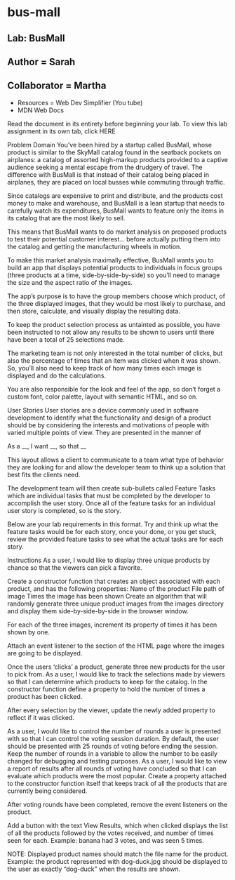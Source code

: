 # bus-mall
## Lab: BusMall
## Author = Sarah
## Collaborator = Martha

- Resources = Web Dev Simplifier (You tube)
- MDN Web Docs

Read the document in its entirety before beginning your lab. To view this lab assignment in its own tab, click HERE

Problem Domain
You’ve been hired by a startup called BusMall, whose product is similar to the SkyMall catalog found in the seatback pockets on airplanes: a catalog of assorted high-markup products provided to a captive audience seeking a mental escape from the drudgery of travel. The difference with BusMall is that instead of their catalog being placed in airplanes, they are placed on local busses while commuting through traffic.

Since catalogs are expensive to print and distribute, and the products cost money to make and warehouse, and BusMall is a lean startup that needs to carefully watch its expenditures, BusMall wants to feature only the items in its catalog that are the most likely to sell.

This means that BusMall wants to do market analysis on proposed products to test their potential customer interest… before actually putting them into the catalog and getting the manufacturing wheels in motion.

To make this market analysis maximally effective, BusMall wants you to build an app that displays potential products to individuals in focus groups (three products at a time, side-by-side-by-side) so you’ll need to manage the size and the aspect ratio of the images.

The app’s purpose is to have the group members choose which product, of the three displayed images, that they would be most likely to purchase, and then store, calculate, and visually display the resulting data.

To keep the product selection process as untainted as possible, you have been instructed to not allow any results to be shown to users until there have been a total of 25 selections made.

The marketing team is not only interested in the total number of clicks, but also the percentage of times that an item was clicked when it was shown. So, you’ll also need to keep track of how many times each image is displayed and do the calculations.

You are also responsible for the look and feel of the app, so don’t forget a custom font, color palette, layout with semantic HTML, and so on.

User Stories
User stories are a device commonly used in software development to identify what the functionality and design of a product should be by considering the interests and motivations of people with varied multiple points of view. They are presented in the manner of

As a __, I want __, so that __

This layout allows a client to communicate to a team what type of behavior they are looking for and allow the developer team to think up a solution that best fits the clients need.

The development team will then create sub-bullets called Feature Tasks which are individual tasks that must be completed by the developer to accomplish the user story. Once all of the feature tasks for an individual user story is completed, so is the story.

Below are your lab requirements in this format. Try and think up what the feature tasks would be for each story, once your done, or you get stuck, review the provided feature tasks to see what the actual tasks are for each story.

Instructions
As a user, I would like to display three unique products by chance so that the viewers can pick a favorite.

Create a constructor function that creates an object associated with each product, and has the following properties:
Name of the product
File path of image
Times the image has been shown
Create an algorithm that will randomly generate three unique product images from the images directory and display them side-by-side-by-side in the browser window.

For each of the three images, increment its property of times it has been shown by one.

Attach an event listener to the section of the HTML page where the images are going to be displayed.

Once the users ‘clicks’ a product, generate three new products for the user to pick from.
As a user, I would like to track the selections made by viewers so that I can determine which products to keep for the catalog.
In the constructor function define a property to hold the number of times a product has been clicked.

After every selection by the viewer, update the newly added property to reflect if it was clicked.

As a user, I would like to control the number of rounds a user is presented with so that I can control the voting session duration.
By default, the user should be presented with 25 rounds of voting before ending the session.
Keep the number of rounds in a variable to allow the number to be easily changed for debugging and testing purposes.
As a user, I would like to view a report of results after all rounds of voting have concluded so that I can evaluate which products were the most popular.
Create a property attached to the constructor function itself that keeps track of all the products that are currently being considered.

After voting rounds have been completed, remove the event listeners on the product.

Add a button with the text View Results, which when clicked displays the list of all the products followed by the votes received, and number of times seen for each. Example: banana had 3 votes, and was seen 5 times.

NOTE: Displayed product names should match the file name for the product. Example: the product represented with dog-duck.jpg should be displayed to the user as exactly “dog-duck” when the results are shown.
